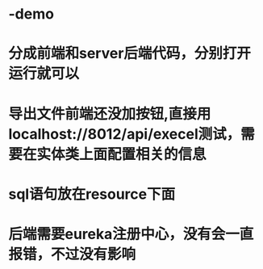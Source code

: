 # -demo
# 分成前端和server后端代码，分别打开运行就可以
# 导出文件前端还没加按钮,直接用localhost://8012/api/execel测试，需要在实体类上面配置相关的信息
# sql语句放在resource下面
# 后端需要eureka注册中心，没有会一直报错，不过没有影响

